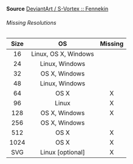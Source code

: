 __Source__ [DeviantArt / S-Vortex :: Fennekin](http://s-vortex.deviantart.com/art/Fennekin-Firefox-Logo-With-Icon-347536359)

###### Missing Resolutions
| Size |          OS          | Missing |
|:----:|:--------------------:|:-------:|
|  16  | Linux, OS X, Windows |         |
|  24  |    Linux, Windows    |         |
|  32  |     OS X, Windows    |         |
|  48  |    Linux, Windows    |         |
|  64  |         OS X         |    X    |
|  96  |         Linux        |    X    |
|  128 |     OS X, Windows    |    X    |
|  256 |     OS X, Windows    |         |
|  512 |         OS X         |    X    |
| 1024 |         OS X         |    X    |
|  SVG |   Linux [optional]   |    X    |